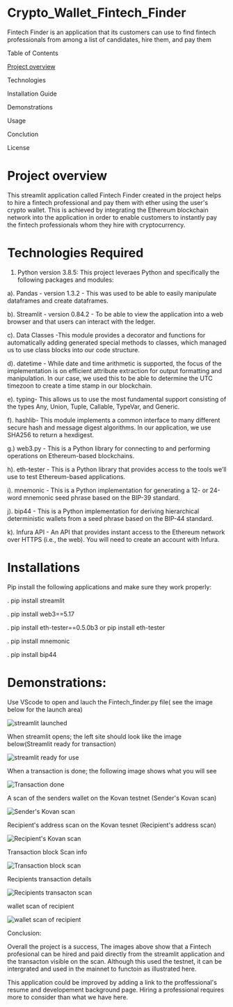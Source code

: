 # Crypto_Wallet_Fintech_Finder
Fintech Finder is an application that its customers can use to find fintech professionals from among a list of candidates, hire them, and pay them

Table of Contents

[Project overview](https://github.com/shangfii/Crypto_Wallet_Fintech_Finder/blob/main/README.md#project-overview)

Technologies 

Installation Guide

Demonstrations 

Usage

Conclution

License


# Project overview


This streamlit application called Fintech Finder created in the project helps to hire a fintech professional and pay them with ether using the user's crypto wallet. This is achieved by integrating the Ethereum blockchain network into the application in order to enable customers to instantly pay the fintech professionals whom they hire with cryptocurrency.

# Technologies Required 

1. Python version 3.8.5: This project leveraes Python and specifically the following packages and modules:

a). Pandas - version 1.3.2 - This was used to be able to easily manipulate dataframes and create dataframes.

b). Streamlit - version 0.84.2 - To be able to view the application into a web browser and that users can interact with the ledger.

c). Data Classes -This module provides a decorator and functions for automatically adding generated special methods to classes, which managed us to use class blocks into our code structure.

d).  datetime - While date and time arithmetic is supported, the focus of the implementation is on efficient attribute extraction for output formatting and manipulation. In our case, we used this to be able to determine the UTC timezoon to create a time stamp in our blockchain.

e). typing- This allows us to use the most fundamental support consisting of the types Any, Union, Tuple, Callable, TypeVar, and Generic.

f). hashlib- This module implements a common interface to many different secure hash and message digest algorithms. In our application, we use SHA256 to return a hexdigest.

g.) web3.py - This is a Python library for connecting to and performing operations on Ethereum-based blockchains.

h). eth-tester - This is a Python library that provides access to the tools we’ll use to test Ethereum-based applications.

i). mnemonic - This is a Python implementation for generating a 12- or 24-word mnemonic seed phrase based on the BIP-39 standard.

j). bip44 - This is a Python implementation for deriving hierarchical deterministic wallets from a seed phrase based on the BIP-44 standard.

k). Infura API - An API that provides instant access to the Ethereum network over HTTPS (i.e., the web). You will need to create an account with Infura.

# Installations

Pip install the following applications and make sure they work properly:


. pip install streamlit

. pip install web3==5.17

. pip install eth-tester==0.5.0b3 or pip install eth-tester

. pip install mnemonic

. pip install bip44

# Demonstrations:

Use VScode to open and lauch the Fintech_finder.py file( see the image below for the launch area)

![streamlit launched ](https://github.com/shangfii/Crypto_Wallet_Fintech_Finder/blob/main/Fintech_finder/Images/Streamlit_app_launch.png)

When streamlit opens; the left site should look like the image below(Streamlit ready for transaction)

![streamlit ready for use](https://github.com/shangfii/Crypto_Wallet_Fintech_Finder/blob/main/Fintech_finder/Images/Streamlit_interacton_Fintech_finder.png)

When a transaction is done; the following image shows what you will see 

![Transaction done](https://github.com/shangfii/Crypto_Wallet_Fintech_Finder/blob/main/Fintech_finder/Images/transactions_done.png)

A scan of the senders wallet on the Kovan testnet (Sender's Kovan scan)

![Sender's Kovan scan](https://github.com/shangfii/Crypto_Wallet_Fintech_Finder/blob/main/Fintech_finder/Images/Sender_Kovanscan.png)

Recipient's address scan on the Kovan tesnet (Recipient's address scan)

![Recipient's Kovan scan](https://github.com/shangfii/Crypto_Wallet_Fintech_Finder/blob/main/Fintech_finder/Images/recipient_got_it.png)

Transaction block Scan info 

![Transaction block scan](https://github.com/shangfii/Crypto_Wallet_Fintech_Finder/blob/main/Fintech_finder/Images/transaction_block.png)

Recipients transaction details 

![Recipients transacton scan](https://github.com/shangfii/Crypto_Wallet_Fintech_Finder/blob/main/Fintech_finder/Images/recipient_transaction_details.png)

wallet scan of recipient 

![wallet scan of recipient](https://github.com/shangfii/Crypto_Wallet_Fintech_Finder/blob/main/Fintech_finder/Images/recipient_got_it.png)

Conclusion:

Overall the project is a success, The images above show that a Fintech profesional can be hired and paid directly from the streamlit application and the transacton visible on the scan. Although this used the testnet, it can be intergrated and used in the mainnet to functoin as illustrated here. 

This application could be improved by adding a link to the proffessional's resume and developement background page. Hiring a professional requires more to consider than what we have here.





